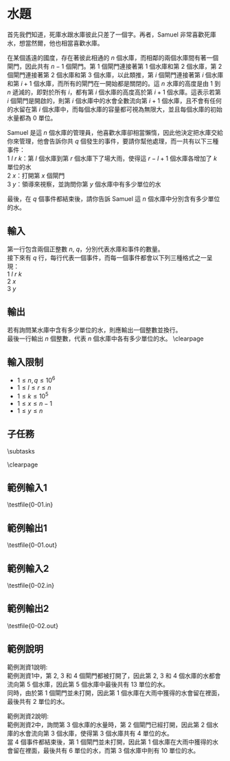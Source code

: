 # 水題

首先我們知道，死庫水跟水庫彼此只差了一個字。再者，Samuel 非常喜歡死庫水，想當然爾，他也相當喜歡水庫。

在某個遙遠的國度，存在著彼此相通的 $n$ 個水庫，而相鄰的兩個水庫間有著一個閘門，因此共有 $n-1$ 個閘門。第 $1$ 個閘門連接著第 $1$ 個水庫和第 $2$ 個水庫，第 $2$ 個閘門連接著第 $2$ 個水庫和第 $3$ 個水庫，以此類推，第 $i$ 個閘門連接著第 $i$ 個水庫和第 $i+1$ 個水庫，而所有的閘門在一開始都是關閉的。這 $n$ 水庫的高度是由 $1$ 到 $n$ 遞減的，即對於所有 $i$，都有第 $i$ 個水庫的高度高於第 $i+1$ 個水庫。這表示若第 $i$ 個閘門是開啟的，則第 $i$ 個水庫中的水會全數流向第 $i+1$ 個水庫，且不會有任何的水留在第 $i$ 個水庫中，而每個水庫的容量都可視為無限大，並且每個水庫的初始水量都為 $0$ 單位。

Samuel 是這 $n$ 個水庫的管理員，他喜歡水庫卻相當懶惰，因此他決定把水庫交給你來管理，他會告訴你共 $q$ 個發生的事件，要請你幫他處理，而一共有以下三種事件：\
$1$ $l$ $r$ $k$：第 $l$ 個水庫到第 $r$ 個水庫下了場大雨，使得這 $r-l+1$ 個水庫各增加了 $k$ 單位的水\
$2$ $x$：打開第 $x$ 個閘門\
$3$ $y$：領導來視察，並詢問你第 $y$ 個水庫中有多少單位的水

最後，在 $q$ 個事件都結束後，請你告訴 Samuel 這 $n$ 個水庫中分別含有多少單位的水。

## 輸入
第一行包含兩個正整數 $n$, $q$，分別代表水庫和事件的數量。\
接下來有 $q$ 行，每行代表一個事件，而每一個事件都會以下列三種格式之一呈現：\
$1$ $l$ $r$ $k$\
$2$ $x$\
$3$ $y$

## 輸出
若有詢問某水庫中含有多少單位的水，則應輸出一個整數並換行。\
最後一行輸出 $n$ 個整數，代表 $n$ 個水庫中各有多少單位的水。
\clearpage

## 輸入限制
 - $1 \le n, q \le 10^{6}$
 - $1 \le l \le r \le n$
 - $1 \le k \le 10^{5}$
 - $1 \le x \le n-1$
 - $1 \le y \le n$

## 子任務
\subtasks

\clearpage

## 範例輸入1
\testfile{0-01.in}

## 範例輸出1
\testfile{0-01.out}

## 範例輸入2
\testfile{0-02.in}

## 範例輸出2
\testfile{0-02.out}

## 範例說明
範例測資1說明:\
範例測資1中，第 $2$, $3$ 和 $4$ 個閘門都被打開了，因此第 $2$, $3$ 和 $4$ 個水庫的水都會流向第 $5$ 個水庫，因此第 $5$ 個水庫中最後共有 $13$ 單位的水。\
同時，由於第 $1$ 個閘門並未打開，因此第 $1$ 個水庫在大雨中獲得的水會留在裡面，最後共有 $2$ 單位的水。

範例測資2說明:\
範例測資2中，詢問第 $3$ 個水庫的水量時，第 $2$ 個閘門已經打開，因此第 $2$ 個水庫的水會流向第 $3$ 個水庫，使得第 $3$ 個水庫共有 $4$ 單位的水。\
當 $4$ 個事件都結束後，第 $1$ 個閘門並未打開，因此第 $1$ 個水庫在大雨中獲得的水會留在裡面，最後共有 $6$ 單位的水，而第 $3$ 個水庫中則有 $10$ 單位的水。
